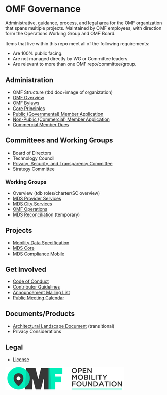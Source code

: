 # OMF Governance
Administrative, guidance, process, and legal area for the OMF organization that spans multiple projects.  Maintained by OMF employees, with direction form the Operations Working Group and OMF Board.

Items that live within this repo meet all of the following requirements:
- Are 100% public facing.
- Are not managed directly by WG or Committee leaders.
- Are relevant to more than one OMF repo/committee/group.

## Administration

- OMF Structure (tbd doc+image of organization)
- [OMF Overview](https://github.com/openmobilityfoundation/governance/blob/master/documents/OpenMobilityFoundation_Overview.pdf) 
- [OMF Bylaws](https://github.com/openmobilityfoundation/governance/blob/master/legal/OMF-Bylaws-CURRENT.pdf)
- [Core Principles](https://github.com/openmobilityfoundation/governance/blob/master/documents/OpenMobilityFoundation_Principles.pdf) 
- [Public (Governmental) Member Application](https://github.com/openmobilityfoundation/governance/blob/master/documents/2020-01-Public-Member-Application.pdf)
- [Non-Public (Commercial) Member Application](https://github.com/openmobilityfoundation/governance/blob/master/documents/2020-01-OMF-Non-Public-Member-Application.pdf) 
- [Commercial Member Dues](https://github.com/openmobilityfoundation/governance/blob/master/documents/OMF-2020-2021-Commercial-Member-Dues-FINAL.pdf)

## Committees and Working Groups

- Board of Directors
- Technology Council
- [Privacy, Security, and Transparency Committee](https://github.com/openmobilityfoundation/privacy-committee)
- Strategy Committee

### Working Groups

- Overview (tdb roles/charter/SC overview)
- [MDS Provider Services](https://github.com/openmobilityfoundation/mobility-data-specification/wiki/MDS-Provider-Services-Working-Group)
- [MDS City Services](https://github.com/openmobilityfoundation/mobility-data-specification/wiki/MDS-City-Services-Working-Group)
- [OMF Operations](https://github.com/openmobilityfoundation/mobility-data-specification/wiki/Working-Group-Operations-(wg-ops))
- [MDS Reconciliation](https://github.com/openmobilityfoundation/mobility-data-specification/wiki/MDS-API-reconciliation) (temporary)

## Projects

- [Mobility Data Specification](https://github.com/openmobilityfoundation/mobility-data-specification)
- [MDS Core](https://github.com/openmobilityfoundation/mds-core)
- [MDS Compliance Mobile](https://github.com/openmobilityfoundation/mds-compliance-mobile)

## Get Involved

- [Code of Conduct](https://github.com/openmobilityfoundation/governance/blob/master/CODE_OF_CONDUCT.md)
- [Contributor Guidelines](https://github.com/openmobilityfoundation/governance/blob/master/CONTRIBUTING.md)
- [Announcement Mailing List](https://groups.google.com/a/groups.openmobilityfoundation.org/forum/#!forum/mds-announce)
- [Public Meeting Calendar](https://calendar.google.com/calendar/embed?src=openmobilityfoundation.org_g6gsaccjvijnmlhigfpj01ngp0%40group.calendar.google.com&ctz=America%2FLos_Angeles)

## Documents/Products

- [Architectural Landscape Document](https://github.com/openmobilityfoundation/governance/blob/master/documents/OMF-Transitional-Architectural-Landscape-FINAL.pdf) (transitional)
- Privacy Considerations

## Legal

- [License](https://github.com/openmobilityfoundation/governance/blob/master/LICENSE)


![omf-sig-icon-small](https://github.com/sarob/operations/blob/master/omf-sig-icon-small.png)

